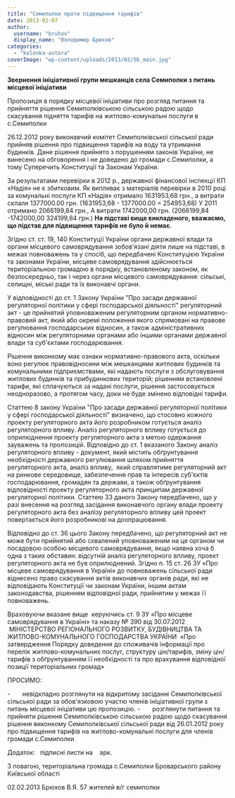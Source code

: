 ```yaml
---
title: "Семиполки проти підвищення тарифів"
date: 2013-02-07
author: 
  username: "bruhov"
  display_name: "Володимир Брюхов"
categories: 
  - "kolonka-avtora"
coverImage: "wp-content/uploads/2013/02/56_main.jpg"
---
```


**Звернення ініціативної групи мешканців села Семиполки з питань місцевої ініціативи**

Пропозиція в порядку місцевої ініціативи про розгляд питання та прийняття рішення Семиполківською сільською радою щодо скасування підняття тарифів на житлово-комунальні послуги в с.Семиполки

26.12.2012 року виконавчий комітет Семиполківської сільської ради прийняв рішення про підвищення тарифів на воду та утримання будинків. Дане рішення прийнято з порушенням законів України, не винесено на обговорення і не доведено до громади с.Семиполки, а тому Суперечить Конституції та Законам України.

За результатами перевірки в 2012 p., державної фінансової інспекції КП «Надія» не є збитковим. Як випливає з матеріалів перевірки в 2010 році за комунальні послуги КП «Надія» отримало 1631953,68 грн., а витрати склали 1377000.00 грн. (1631953,68 - 1377000.00 = 254953,68) У 2011 отримано 2066199,84 грн., А витрати 1742000,00 грн. (2066199,84 -1742000,00 324199,84 грн.) **На підставі вище викладеного, вважаємо, що підстав для підвищення тарифів не було й немає**.

Згідно ст. ст. 19, 140 Конституції України органи державної влади та органи місцевого самоврядування зобов'язані діяти лише на підставі, в межах повноважень та у спосіб, що передбачені Конституцією України та законами України, місцеве самоврядування здійснюється територіальною громадою в порядку, встановленому законом, як безпосередньо, так і через органи місцевого самоврядування: сільські, селищні, міські ради та їх виконавчі органи.

У відповідності до ст. 1 Закону України "Про засади державної регуляторної політики у сфері господарської діяльності" регуляторний акт - це прийнятий уповноваженим регуляторним органом нормативно-правовий акт, який або окремі положення якого спрямовані на правове регулювання господарських відносин, а також адміністративних відносин між регуляторними органами або іншими органами державної влади та суб'єктами господарювання.

Рішення виконкому має ознаки нормативно-правового акта, оскільки воно регулює правовідносини між мешканцями житлових будинків та комунальними підприємствами, які надають послуги з обслуговування житлових будинків та прибудинкових територій; рішенням встановлені тарифи, які сплачуються за надані послуги, рішення застосовується неодноразово, а протягом часу, доки не буде змінено відповідні тарифи.

Статтею 8 закону України "Про засади державної регуляторної політики у сфері господарської діяльності" визначено, що стосовно кожного проекту регуляторного акта його розробником готується аналіз регуляторного впливу. Аналіз регуляторного впливу готується до оприлюднення проекту регуляторного акта з метою одержання зауважень та пропозицій. Відповідно до ст. 1 вказаного Закону аналіз регуляторного впливу - документ, який містить обґрунтування необхідності державного регулювання шляхом прийняття регуляторного акта, аналіз впливу,  який справлятиме регуляторний акт на ринкове середовище, забезпечення прав та інтересів суб'єктів господарювання, громадян та держави, а також обґрунтування відповідності проекту регуляторного акта принципам державної регуляторної політики. Статтею 33 даного Закону передбачено, що у разі внесення на розгляд засідання виконавчого органу влади проекту регуляторного акта без аналізу регуляторного впливу цей проект повертається його розробникові на доопрацювання.

Відповідно до ст. 36 цього Закону передбачено, що регуляторний акт не може бути прийнятий або схвалений уповноваженим на це органом чи посадовою особою місцевого самоврядування, якщо наявна хоча б одна з таких обставин: відсутній аналіз регуляторного впливу, проект регуляторного акта не був оприлюднений. Згідно п. 15 ст. 26 ЗУ «Про місцеве самоврядування в Україні» до повноважень сільської ради віднесено право скасування актів виконавчих органів ради, які не відповідають Конституції чи законам України, іншим актам законодавства, рішенням відповідної ради, прийнятим у межах її повноважень.

Враховуючи вказане вище  керуючись ст. 9 ЗУ «Про місцеве самоврядування в Україні» та наказу № 390 від 30.07.2012  МІНІСТЕРСТВО РЕГІОНАЛЬНОГО РОЗВИТКУ, БУДІВНИЦТВА ТА ЖИТЛОВО-КОМУНАЛЬНОГО ГОСПОДАРСТВА УКРАЇНИ  «Про затвердження Порядку доведення до споживачів інформації про перелік житлово-комунальних послуг, структуру цін/тарифів, зміну цін/тарифів з обґрунтуванням її необхідності та про врахування відповідної позиції територіальних громад»

ПРОСИМО:

\-       невідкладно розглянути на відкритому засіданні Семиполківської сільської ради за обов'язковою участю членів ініціативної групи з питань місцевої ініціативи цю пропозицію. -       розглянути питання та прийняти рішення Семиполківською сільською радою щодо скасування рішення виконкому Семиполківської сільської ради від 26.01.2012 року про підвищення тарифів на житлово-комунальні послуги для членів громади с.Семиполки

Додаток:   підписні листи на    арк.

З повагою, територіальна громада с.Семиполки Броварського району Київської області

02.02.2013 Брюхов В.Я. 57 жителей в/г семиполки
